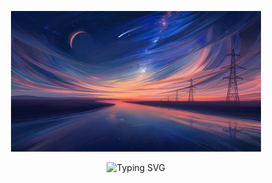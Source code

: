 <p align="center">
  <img src="https://raw.githubusercontent.com/propgsp/PROPGSP/main/alena-aenami-blue-hour.jpg" alt="Blue Hour Wallpaper" width="400">
</p>

<p align="center">
  <img src="https://readme-typing-svg.demolab.com?font=Fira+Code&size=30&duration=2000&pause=500&color=00A6FF&center=true&vCenter=true&width=600&lines=IM+SRINIVASA+PRASANNA;AKA+PROPGSP;Init+The+Future;Commit+The+Present;Remove+The+Past" alt="Typing SVG">
</p>